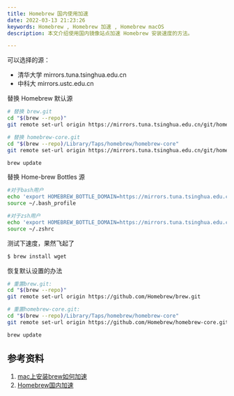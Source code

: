 ```yaml
---
title: Homebrew 国内使用加速
date: 2022-03-13 21:23:26
keywords: Homebrew , Homebrew 加速 , Homebrew macOS
description: 本文介绍使用国内镜像站点加速 Homebrew 安装速度的方法。

---
```


可以选择的源：

* 清华大学 mirrors.tuna.tsinghua.edu.cn
* 中科大 mirrors.ustc.edu.cn

替换 Homebrew 默认源

```sh
# 替换 brew.git
cd "$(brew --repo)"
git remote set-url origin https://mirrors.tuna.tsinghua.edu.cn/git/homebrew/brew.git

# 替换 homebrew-core.git
cd "$(brew --repo)/Library/Taps/homebrew/homebrew-core"
git remote set-url origin https://mirrors.tuna.tsinghua.edu.cn/git/homebrew/homebrew-core.git

brew update
```

替换 Home-brew Bottles 源

```sh
#对于bash用户
echo 'export HOMEBREW_BOTTLE_DOMAIN=https://mirrors.tuna.tsinghua.edu.cn/homebrew-bottles' >> ~/.bash_profile
source ~/.bash_profile

#对于zsh用户
echo 'export HOMEBREW_BOTTLE_DOMAIN=https://mirrors.tuna.tsinghua.edu.cn/homebrew-bottles' >> ~/.zshrc
source ~/.zshrc
```

测试下速度，果然飞起了

```sh
$ brew install wget
```

恢复默认设置的办法

```sh
# 重置brew.git:
cd "$(brew --repo)"
git remote set-url origin https://github.com/Homebrew/brew.git

# 重置homebrew-core.git:
cd "$(brew --repo)/Library/Taps/homebrew/homebrew-core"
git remote set-url origin https://github.com/Homebrew/homebrew-core.git

brew update
```



## 参考资料

1. [mac上安装brew如何加速](https://www.cnblogs.com/syw-home/p/12677586.html)
2. [Homebrew国内加速](https://blog.csdn.net/msatergz/article/details/93241764)

